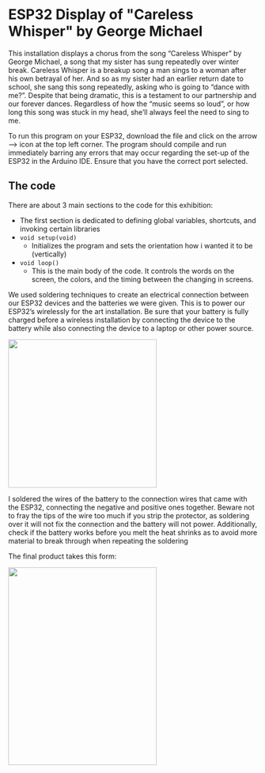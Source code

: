 # ESP32 Display of "Careless Whisper" by George Michael

This installation displays a chorus from the song “Careless Whisper” by George Michael, a song that my sister has sung repeatedly over winter break. Careless Whisper is a breakup song a man sings to a woman after his own betrayal of her. And so as my sister had an earlier return date to school, she sang this song repeatedly, asking who is going to “dance with me?”. Despite that being dramatic, this is a testament to our partnership and our forever dances. Regardless of how the “music seems so loud”, or how long this song was stuck in my head, she’ll always feel the need to sing to me.


To run this program on your ESP32, download the file and click on the arrow —> icon at the top left corner. The program should compile and run immediately barring any errors that may occur regarding the set-up of the ESP32 in the Arduino IDE. Ensure that you have the correct port selected.


## The code

There are about 3 main sections to the code for this exhibition:

- The first section is dedicated to defining global variables, shortcuts, and invoking certain libraries
- `void setup(void)`
    - Initializes the program and sets the orientation how i wanted it to be (vertically)
- `void loop()`
    - This is the main body of the code. It controls the words on the screen, the colors, and the timing between the changing in screens.


We used soldering techniques to create an electrical connection between our ESP32 devices and the batteries we were given. This is to power our ESP32’s wirelessly for the art installation. Be sure that your battery is fully charged before a wireless installation by connecting the device to the battery while also connecting the device to a laptop or other power source. 

<img src="https://user-images.githubusercontent.com/67122420/154197793-b28af18e-1103-4ec2-80d0-31c16a99c762.jpeg" width = 300 heighht = 30>

I soldered the wires of the battery to the connection wires that came with the ESP32, connecting the negative and positive ones together. Beware not to fray the tips of the wire too much if you strip the protector, as soldering over it will not fix the connection and the battery will not power. Additionally, check if the battery works before you melt the heat shrinks as to avoid more material to break through when repeating the soldering

The final product takes this form:

<img src="https://user-images.githubusercontent.com/67122420/154198227-d2a62495-65ed-44d3-85b7-c1d29c736a3e.jpeg" width=300 height=400>

